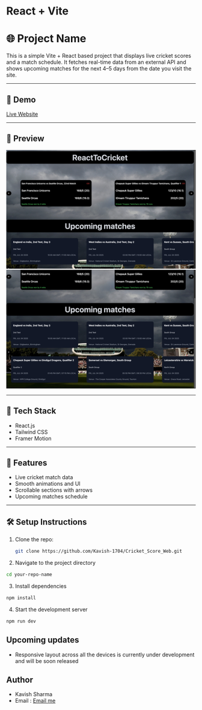# React + Vite

# 🌐 Project Name

This is a simple Vite + React based project that displays live cricket scores and a match schedule. It fetches real-time data from an external API and shows upcoming matches for the next 4–5 days from the date you visit the site. 

---

## 🚀 Demo

[Live Website](https://cricket-score-web.vercel.app)

---

## 📸 Preview

![Screenshot](./public/logos_cricket/WebiteSS.png)
![Screenshot](./public/logos_cricket/WebsiteSS2.png)


---

## 🔧 Tech Stack

- React.js
- Tailwind CSS
- Framer Motion

---

## 📁 Features

- Live cricket match data
- Smooth animations and UI
- Scrollable sections with arrows
- Upcoming matches schedule

---

## 🛠 Setup Instructions

1. Clone the repo:
   ```bash
   git clone https://github.com/Kavish-1704/Cricket_Score_Web.git
    ```
2.	Navigate to the project directory
```bash
cd your-repo-name
```
3.	Install dependencies
```bash
npm install 
```
4.	Start the development server 
```bash
npm run dev
```
## Upcoming updates
- Responsive layout across all the devices is currently under development and will be soon released
## Author

- Kavish Sharma
- Email : [Email me](mailto:kavishsharma5656@gmail.com)
